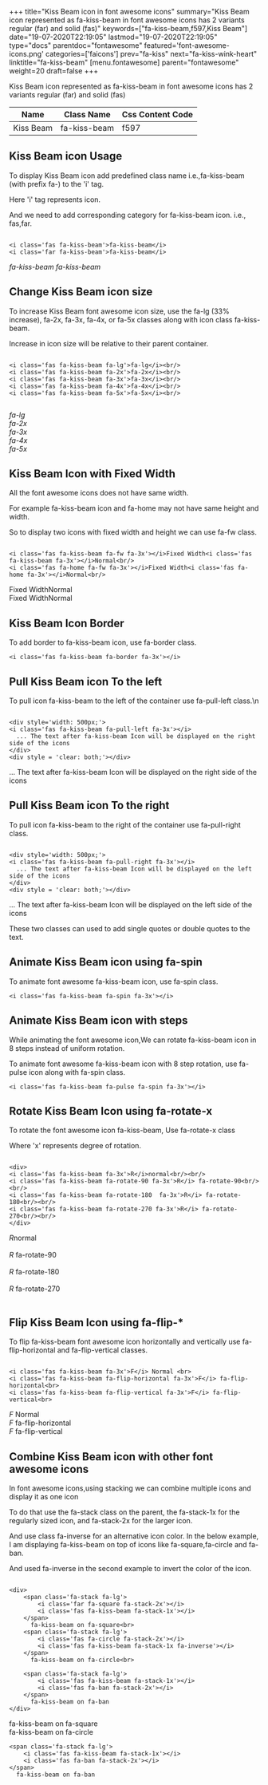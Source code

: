 +++
title="Kiss Beam icon in font awesome icons"
summary="Kiss Beam icon represented as fa-kiss-beam in font awesome icons has 2 variants regular (far) and solid (fas)"
keywords=["fa-kiss-beam,f597,Kiss Beam"]
date="19-07-2020T22:19:05"
lastmod="19-07-2020T22:19:05"
type="docs"
parentdoc="fontawesome"
featured='font-awesome-icons.png'
categories=['faicons']
prev="fa-kiss"
next="fa-kiss-wink-heart"
linktitle="fa-kiss-beam"
[menu.fontawesome]
parent="fontawesome"
weight=20
draft=false
+++


Kiss Beam icon represented as fa-kiss-beam in font awesome icons has 2 variants regular (far) and solid (fas)

<div class='table-responsive'><table class='table'><thead><tr><th>Name</th><th>Class Name</th><th>Css Content Code</th></tr></thead><tbody><tr><td>Kiss Beam</td><td>fa-kiss-beam</td><td>f597</td></tr></tbody></table></div>



## Kiss Beam icon Usage

To display Kiss Beam icon add predefined class name i.e.,fa-kiss-beam (with prefix fa-) to the 'i' tag.

Here 'i' tag represents icon.

And we need to add corresponding category for fa-kiss-beam icon. i.e., fas,far.


```

<i class='fas fa-kiss-beam'>fa-kiss-beam</i>
<i class='far fa-kiss-beam'>fa-kiss-beam</i>
```

<i class='fas fa-kiss-beam'>fa-kiss-beam</i>
<i class='far fa-kiss-beam'>fa-kiss-beam</i>




## Change Kiss Beam icon size
To increase Kiss Beam font awesome icon size, use the fa-lg (33% increase), fa-2x, fa-3x, fa-4x, or fa-5x classes along with icon class fa-kiss-beam.

Increase in icon size will be relative to their parent container. 

```

<i class='fas fa-kiss-beam fa-lg'>fa-lg</i><br/>
<i class='fas fa-kiss-beam fa-2x'>fa-2x</i><br/>
<i class='fas fa-kiss-beam fa-3x'>fa-3x</i><br/>
<i class='fas fa-kiss-beam fa-4x'>fa-4x</i><br/>
<i class='fas fa-kiss-beam fa-5x'>fa-5x</i><br/>
            
```

<i class='fas fa-kiss-beam fa-lg'>fa-lg</i><br/>
<i class='fas fa-kiss-beam fa-2x'>fa-2x</i><br/>
<i class='fas fa-kiss-beam fa-3x'>fa-3x</i><br/>
<i class='fas fa-kiss-beam fa-4x'>fa-4x</i><br/>
<i class='fas fa-kiss-beam fa-5x'>fa-5x</i><br/>
            



## Kiss Beam Icon with Fixed Width 

All the font awesome icons does not have same width.

For example fa-kiss-beam icon and fa-home may not have same height and width.

So to display two icons with fixed width and height we can use fa-fw class.


```

<i class='fas fa-kiss-beam fa-fw fa-3x'></i>Fixed Width<i class='fas fa-kiss-beam fa-3x'></i>Normal<br/>
<i class='fas fa-home fa-fw fa-3x'></i>Fixed Width<i class='fas fa-home fa-3x'></i>Normal<br/>
```

<i class='fas fa-kiss-beam fa-fw fa-3x'></i>Fixed Width<i class='fas fa-kiss-beam fa-3x'></i>Normal<br/>
<i class='fas fa-home fa-fw fa-3x'></i>Fixed Width<i class='fas fa-home fa-3x'></i>Normal<br/>



## Kiss Beam Icon Border 

To add border to fa-kiss-beam icon, use fa-border class.


```
<i class='fas fa-kiss-beam fa-border fa-3x'></i>

```
<i class='fas fa-kiss-beam fa-border fa-3x'></i>





## Pull Kiss Beam icon To the left

To pull icon fa-kiss-beam to the left of the container use fa-pull-left class.\n

```

<div style='width: 500px;'>
<i class='fas fa-kiss-beam fa-pull-left fa-3x'></i>
  ... The text after fa-kiss-beam Icon will be displayed on the right side of the icons
</div>
<div style = 'clear: both;'></div>
```

<div style='width: 500px;'>
<i class='fas fa-kiss-beam fa-pull-left fa-3x'></i>
  ... The text after fa-kiss-beam Icon will be displayed on the right side of the icons
</div>
<div style = 'clear: both;'></div>




## Pull Kiss Beam icon To the right
To pull icon fa-kiss-beam to the right of the container use fa-pull-right class.

```

<div style='width: 500px;'>
<i class='fas fa-kiss-beam fa-pull-right fa-3x'></i>
  ... The text after fa-kiss-beam Icon will be displayed on the left side of the icons
</div>
<div style = 'clear: both;'></div>
```

<div style='width: 500px;'>
<i class='fas fa-kiss-beam fa-pull-right fa-3x'></i>
  ... The text after fa-kiss-beam Icon will be displayed on the left side of the icons
</div>
<div style = 'clear: both;'></div>

These two classes can used to add single quotes or double quotes to the text.


## Animate Kiss Beam icon using fa-spin
To animate font awesome fa-kiss-beam icon, use fa-spin class.

```
<i class='fas fa-kiss-beam fa-spin fa-3x'></i>
```
<i class='fas fa-kiss-beam fa-spin fa-3x'></i>




## Animate Kiss Beam icon with steps
While animating the font awesome icon,We can rotate fa-kiss-beam icon in 8 steps instead of uniform rotation.

To animate font awesome fa-kiss-beam icon with 8 step rotation, use fa-pulse icon along with fa-spin class.


```
<i class='fas fa-kiss-beam fa-pulse fa-spin fa-3x'></i>

```
<i class='fas fa-kiss-beam fa-pulse fa-spin fa-3x'></i>





## Rotate Kiss Beam Icon using fa-rotate-x
To rotate the font awesome icon fa-kiss-beam, Use fa-rotate-x class

Where 'x' represents degree of rotation.


```

<div>
<i class='fas fa-kiss-beam fa-3x'>R</i>normal<br/><br/>
<i class='fas fa-kiss-beam fa-rotate-90 fa-3x'>R</i> fa-rotate-90<br/><br/> 
<i class='fas fa-kiss-beam fa-rotate-180  fa-3x'>R</i> fa-rotate-180<br/><br/> 
<i class='fas fa-kiss-beam fa-rotate-270 fa-3x'>R</i> fa-rotate-270<br/><br/>
</div>
```

<div>
<i class='fas fa-kiss-beam fa-3x'>R</i>normal<br/><br/>
<i class='fas fa-kiss-beam fa-rotate-90 fa-3x'>R</i> fa-rotate-90<br/><br/> 
<i class='fas fa-kiss-beam fa-rotate-180  fa-3x'>R</i> fa-rotate-180<br/><br/> 
<i class='fas fa-kiss-beam fa-rotate-270 fa-3x'>R</i> fa-rotate-270<br/><br/>
</div>




## Flip Kiss Beam Icon using fa-flip-*
To flip fa-kiss-beam font awesome icon horizontally and vertically use fa-flip-horizontal and fa-flip-vertical classes. 

```

<i class='fas fa-kiss-beam fa-3x'>F</i> Normal <br>
<i class='fas fa-kiss-beam fa-flip-horizontal fa-3x'>F</i> fa-flip-horizontal<br>
<i class='fas fa-kiss-beam fa-flip-vertical fa-3x'>F</i> fa-flip-vertical<br>
```

<i class='fas fa-kiss-beam fa-3x'>F</i> Normal <br>
<i class='fas fa-kiss-beam fa-flip-horizontal fa-3x'>F</i> fa-flip-horizontal<br>
<i class='fas fa-kiss-beam fa-flip-vertical fa-3x'>F</i> fa-flip-vertical<br>




## Combine Kiss Beam icon with other font awesome icons
In font awesome icons,using stacking we can combine multiple icons and display it as one icon 

To do that use the fa-stack class on the parent, the fa-stack-1x for the regularly sized icon, and fa-stack-2x for the larger icon.

And use class fa-inverse for an alternative icon color. 
In the below example, I am displaying fa-kiss-beam on top of icons like fa-square,fa-circle and fa-ban.

And used fa-inverse in the second example to invert the color of the icon.

```

<div>
    <span class='fa-stack fa-lg'>
        <i class='far fa-square fa-stack-2x'></i>
        <i class='fas fa-kiss-beam fa-stack-1x'></i>
    </span>
      fa-kiss-beam on fa-square<br>
    <span class='fa-stack fa-lg'>
        <i class='fas fa-circle fa-stack-2x'></i>
        <i class='fas fa-kiss-beam fa-stack-1x fa-inverse'></i>
    </span>
      fa-kiss-beam on fa-circle<br>

    <span class='fa-stack fa-lg'>
        <i class='fas fa-kiss-beam fa-stack-1x'></i>
        <i class='fas fa-ban fa-stack-2x'></i>
    </span>
      fa-kiss-beam on fa-ban
</div>
```

<div>
    <span class='fa-stack fa-lg'>
        <i class='far fa-square fa-stack-2x'></i>
        <i class='fas fa-kiss-beam fa-stack-1x'></i>
    </span>
      fa-kiss-beam on fa-square<br>
    <span class='fa-stack fa-lg'>
        <i class='fas fa-circle fa-stack-2x'></i>
        <i class='fas fa-kiss-beam fa-stack-1x fa-inverse'></i>
    </span>
      fa-kiss-beam on fa-circle<br>

    <span class='fa-stack fa-lg'>
        <i class='fas fa-kiss-beam fa-stack-1x'></i>
        <i class='fas fa-ban fa-stack-2x'></i>
    </span>
      fa-kiss-beam on fa-ban
</div>






